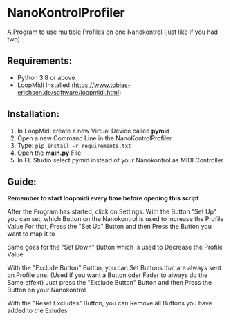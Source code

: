 # NanoKontrolProfiler
A Program to use multiple Profiles on one Nanokontrol (just like if you had two)

## Requirements:
- Python 3.8 or above
- LoopMidi Installed (https://www.tobias-erichsen.de/software/loopmidi.html)

## Installation:
1. In LoopMidi create a new Virtual Device called **pymid**
2. Open a new Command Line in the NanoKontrolProfiler
3. Type: `pip install -r requirements.txt`
4. Open the **main.py** File
5. In FL Studio select pymid instead of your Nanokontrol as MIDI Controller

## Guide:

**Remember to start loopmidi every time before opening this script**

After the Program has started, click on Settings.
With the Button "Set Up" you can set, which Button on the 
Nanokontrol is used to increase the Profile Value
For that, Press the "Set Up" Button and then Press the Button
you want to map it to

Same goes for the "Set Down" Button which is used to Decrease 
the Profile Value

With the "Exclude Button" Button,
you can Set Buttons that are always sent on Profile one. 
(Used if you want a Button oder Fader to always do the Same effekt)
Just press the "Exclude Button" Button and then Press the Button on your Nanokontrol

With the "Reset Excludes" Button, you can Remove all Buttons you have added to the Exludes